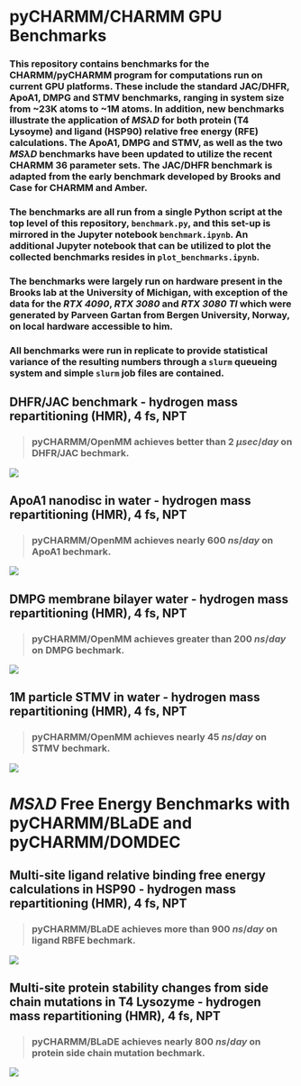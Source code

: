 # pyCHARMM/CHARMM GPU Benchmarks
### This repository contains benchmarks for the CHARMM/pyCHARMM program for computations run on current GPU platforms. These include the standard JAC/DHFR, ApoA1, DMPG and STMV benchmarks, ranging in system size from ~23K atoms to ~1M atoms. In addition, new benchmarks illustrate the application of $MS\lambda D$ for both protein (T4 Lysoyme) and ligand (HSP90) relative free energy (RFE) calculations. The ApoA1, DMPG and STMV, as well as the two $MS\lambda D$ benchmarks have been updated to utilize the recent CHARMM 36 parameter sets. The JAC/DHFR benchmark is adapted from the early benchmark developed by Brooks and Case for CHARMM and Amber. 
### The benchmarks are all run from a single Python script at the top level of this repository, `benchmark.py`, and this set-up is mirrored in the Jupyter notebook `benchmark.ipynb`. An additional Jupyter notebook that can be utilized to plot the collected benchmarks resides in `plot_benchmarks.ipynb`.
### The benchmarks were largely run on hardware present in the Brooks lab at the University of Michigan, with exception of the data for the *RTX 4090*, *RTX 3080* and *RTX 3080 TI* which were generated by Parveen Gartan from Bergen University, Norway, on local hardware accessible to him.
### All benchmarks were run in replicate to provide statistical variance of the resulting numbers through a `slurm` queueing system and simple `slurm` job files are contained.
## DHFR/JAC benchmark - hydrogen mass repartitioning (HMR), 4 fs, NPT 
> ### pyCHARMM/OpenMM achieves better than $2\ \mu sec/day$ on DHFR/JAC bechmark.

<image src='figures/5_newDHFR.jpg' />

## ApoA1 nanodisc in water - hydrogen mass repartitioning (HMR), 4 fs, NPT 
> ### pyCHARMM/OpenMM achieves nearly  $600\ ns /day$ on ApoA1 bechmark.

<image src='figures/apoa1_bench.jpg' />

## DMPG membrane bilayer water - hydrogen mass repartitioning (HMR), 4 fs, NPT 
> ### pyCHARMM/OpenMM achieves greater than  $200\ ns /day$ on DMPG bechmark.

<image src='figures/6_dmpg.jpg' />

## 1M particle STMV in water - hydrogen mass repartitioning (HMR), 4 fs, NPT 
> ### pyCHARMM/OpenMM achieves nearly   $45\ ns /day$ on STMV bechmark.

<image src='figures/stmv_bench.jpg' />

# $MS\lambda D$ Free Energy Benchmarks with pyCHARMM/BLaDE and pyCHARMM/DOMDEC

## Multi-site ligand relative binding free energy calculations in HSP90 - hydrogen mass repartitioning (HMR), 4 fs, NPT 
> ### pyCHARMM/BLaDE achieves more than $900\ ns /day$ on ligand RBFE bechmark.

<image src='figures/4_HSP90.jpg' />

## Multi-site protein stability changes from side chain mutations in T4 Lysozyme - hydrogen mass repartitioning (HMR), 4 fs, NPT 
> ### pyCHARMM/BLaDE achieves nearly $800\ ns /day$ on protein side chain mutation bechmark.

<image src='figures/2_T4L.jpg' />
